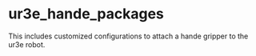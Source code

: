 # ur3e_hande_packages
This includes customized configurations to attach a hande gripper to the ur3e robot.
